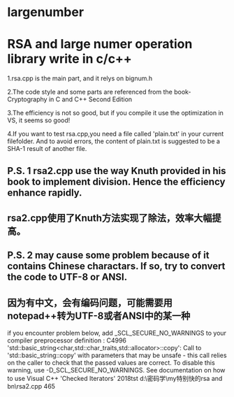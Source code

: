 # largenumber
RSA and large numer operation library write in c/c++
===

1.rsa.cpp is the main part, and it relys on bignum.h<br>

2.The code style and some parts are referenced from the book- Cryptography in C and C++ Second Edition<br>

3.The efficiency is not so good, but if you compile it use the optimization in VS, it seems so good!<br>

4.If you want to test rsa.cpp,you need a file called 'plain.txt' in your current filefolder. And to avoid errors, the content of plain.txt is suggested to be a SHA-1 result of another file.<br>

P.S. 1
rsa2.cpp use the way Knuth provided in his book to implement division. Hence the efficiency enhance rapidly.
-
rsa2.cpp使用了Knuth方法实现了除法，效率大幅提高。
-


P.S. 2
may cause some problem because of it contains Chinese charactars. If so, try to convert the code to UTF-8 or ANSI.
-
因为有中文，会有编码问题，可能需要用notepad++转为UTF-8或者ANSI中的某一种
-
if you encounter problem below, add _SCL_SECURE_NO_WARNINGS to your compiler preprocessor definition :
C4996	'std::basic_string<char,std::char_traits<char>,std::allocator<char>>::copy': Call to 'std::basic_string::copy' with parameters that may be unsafe - this call relies on the caller to check that the passed values are correct. To disable this warning, use -D_SCL_SECURE_NO_WARNINGS. See documentation on how to use Visual C++ 'Checked Iterators'	2018tst	d:\密码学\my特别快的rsa and bn\rsa2.cpp	465
